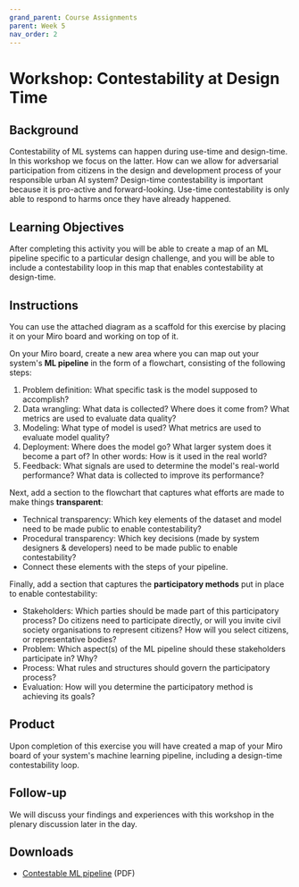 ```yaml
---
grand_parent: Course Assignments
parent: Week 5
nav_order: 2
---
```


# Workshop: Contestability at Design Time

## Background

Contestability of ML systems can happen during use-time and design-time. In this workshop we focus on the latter. How can we allow for adversarial participation from citizens in the design and development process of your responsible urban AI system? Design-time contestability is important because it is pro-active and forward-looking. Use-time contestability is only able to respond to harms once they have already happened.

## Learning Objectives

After completing this activity you will be able to create a map of an ML pipeline specific to a particular design challenge, and you will be able to include a contestability loop in this map that enables contestability at design-time.

## Instructions

You can use the attached diagram as a scaffold for this exercise by placing it on your Miro board and working on top of it.

On your Miro board, create a new area where you can map out your system's **ML pipeline** in the form of a flowchart, consisting of the following steps:

1.  Problem definition: What specific task is the model supposed to accomplish?
2.  Data wrangling: What data is collected? Where does it come from? What metrics are used to evaluate data quality?
3.  Modeling: What type of model is used? What metrics are used to evaluate model quality?
4.  Deployment: Where does the model go? What larger system does it become a part of? In other words: How is it used in the real world?
5.  Feedback: What signals are used to determine the model's real-world performance? What data is collected to improve its performance?

Next, add a section to the flowchart that captures what efforts are made to make things **transparent**:

-   Technical transparency: Which key elements of the dataset and model need to be made public to enable contestability?
-   Procedural transparency: Which key decisions (made by system designers & developers) need to be made public to enable contestability?
-   Connect these elements with the steps of your pipeline.

Finally, add a section that captures the **participatory methods** put in place to enable contestability:

-   Stakeholders: Which parties should be made part of this participatory process? Do citizens need to participate directly, or will you invite civil society organisations to represent citizens? How will you select citizens, or representative bodies?
-   Problem: Which aspect(s) of the ML pipeline should these stakeholders participate in? Why?
-   Process: What rules and structures should govern the participatory process?
-   Evaluation: How will you determine the participatory method is achieving its goals?

## Product

Upon completion of this exercise you will have created a map of your Miro board of your system's machine learning pipeline, including a design-time contestability loop.

## Follow-up

We will discuss your findings and experiences with this workshop in the plenary discussion later in the day.

## Downloads

- [Contestable ML pipeline](../../../downloads/contestable-ml-pipeline-v2.pdf) (PDF)
